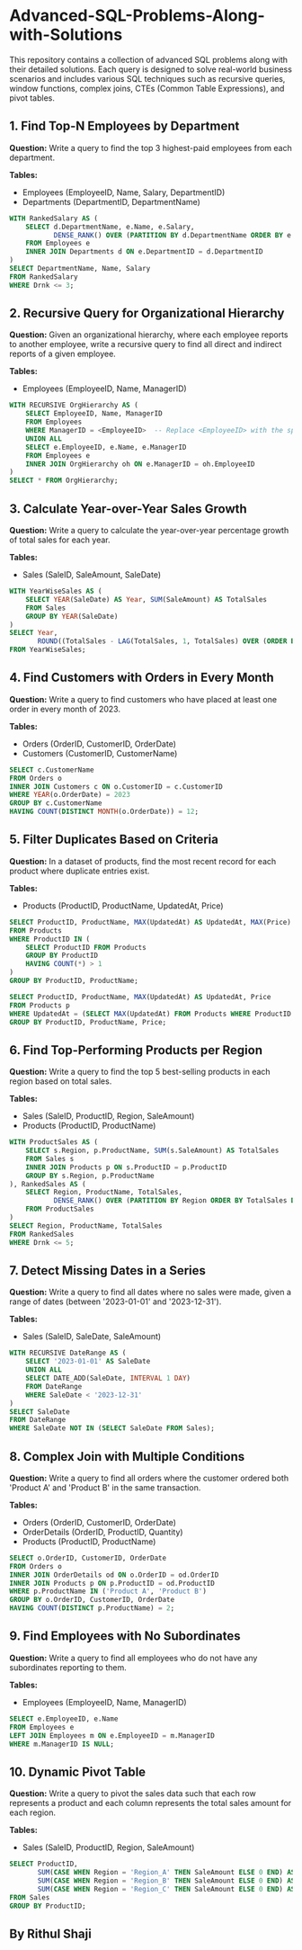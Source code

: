 # Advanced-SQL-Problems-Along-with-Solutions
This repository contains a collection of advanced SQL problems along with their detailed solutions. Each query is designed to solve real-world business scenarios and includes various SQL techniques such as recursive queries, window functions, complex joins, CTEs (Common Table Expressions), and pivot tables.

## 1. Find Top-N Employees by Department
**Question:** Write a query to find the top 3 highest-paid employees from each department.

**Tables:**
- Employees (EmployeeID, Name, Salary, DepartmentID)
- Departments (DepartmentID, DepartmentName)

```sql
WITH RankedSalary AS (
    SELECT d.DepartmentName, e.Name, e.Salary,
           DENSE_RANK() OVER (PARTITION BY d.DepartmentName ORDER BY e.Salary DESC) AS Drnk
    FROM Employees e
    INNER JOIN Departments d ON e.DepartmentID = d.DepartmentID
)
SELECT DepartmentName, Name, Salary
FROM RankedSalary
WHERE Drnk <= 3;
```

## 2. Recursive Query for Organizational Hierarchy
**Question:** Given an organizational hierarchy, where each employee reports to another employee, write a recursive query to find all direct and indirect reports of a given employee.

**Tables:**
- Employees (EmployeeID, Name, ManagerID)

```sql
WITH RECURSIVE OrgHierarchy AS (
    SELECT EmployeeID, Name, ManagerID
    FROM Employees
    WHERE ManagerID = <EmployeeID>  -- Replace <EmployeeID> with the specific ID
    UNION ALL
    SELECT e.EmployeeID, e.Name, e.ManagerID
    FROM Employees e
    INNER JOIN OrgHierarchy oh ON e.ManagerID = oh.EmployeeID
)
SELECT * FROM OrgHierarchy;
```

## 3. Calculate Year-over-Year Sales Growth
**Question:** Write a query to calculate the year-over-year percentage growth of total sales for each year.

**Tables:**
- Sales (SaleID, SaleAmount, SaleDate)

```sql
WITH YearWiseSales AS (
    SELECT YEAR(SaleDate) AS Year, SUM(SaleAmount) AS TotalSales
    FROM Sales
    GROUP BY YEAR(SaleDate)
)
SELECT Year,
       ROUND((TotalSales - LAG(TotalSales, 1, TotalSales) OVER (ORDER BY Year)) / LAG(TotalSales, 1, TotalSales) OVER (ORDER BY Year) * 100, 2) AS YoYGrowth
FROM YearWiseSales;
```

## 4. Find Customers with Orders in Every Month
**Question:** Write a query to find customers who have placed at least one order in every month of 2023.

**Tables:**
- Orders (OrderID, CustomerID, OrderDate)
- Customers (CustomerID, CustomerName)

```sql
SELECT c.CustomerName
FROM Orders o
INNER JOIN Customers c ON o.CustomerID = c.CustomerID
WHERE YEAR(o.OrderDate) = 2023
GROUP BY c.CustomerName
HAVING COUNT(DISTINCT MONTH(o.OrderDate)) = 12;
```

## 5. Filter Duplicates Based on Criteria
**Question:** In a dataset of products, find the most recent record for each product where duplicate entries exist.

**Tables:**
- Products (ProductID, ProductName, UpdatedAt, Price)

```sql
SELECT ProductID, ProductName, MAX(UpdatedAt) AS UpdatedAt, MAX(Price) AS Price
FROM Products
WHERE ProductID IN (
    SELECT ProductID FROM Products 
    GROUP BY ProductID
    HAVING COUNT(*) > 1
)
GROUP BY ProductID, ProductName;

SELECT ProductID, ProductName, MAX(UpdatedAt) AS UpdatedAt, Price
FROM Products p
WHERE UpdatedAt = (SELECT MAX(UpdatedAt) FROM Products WHERE ProductID = p.ProductID)
GROUP BY ProductID, ProductName, Price;
```

## 6. Find Top-Performing Products per Region
**Question:** Write a query to find the top 5 best-selling products in each region based on total sales.

**Tables:**
- Sales (SaleID, ProductID, Region, SaleAmount)
- Products (ProductID, ProductName)

```sql
WITH ProductSales AS (
    SELECT s.Region, p.ProductName, SUM(s.SaleAmount) AS TotalSales
    FROM Sales s
    INNER JOIN Products p ON s.ProductID = p.ProductID
    GROUP BY s.Region, p.ProductName
), RankedSales AS (
    SELECT Region, ProductName, TotalSales,
           DENSE_RANK() OVER (PARTITION BY Region ORDER BY TotalSales DESC) AS Drnk
    FROM ProductSales
)
SELECT Region, ProductName, TotalSales
FROM RankedSales
WHERE Drnk <= 5;
```

## 7. Detect Missing Dates in a Series
**Question:**  Write a query to find all dates where no sales were made, given a range of dates (between '2023-01-01' and '2023-12-31').

**Tables:**
- Sales (SaleID, SaleDate, SaleAmount)


```sql
WITH RECURSIVE DateRange AS (
    SELECT '2023-01-01' AS SaleDate
    UNION ALL
    SELECT DATE_ADD(SaleDate, INTERVAL 1 DAY)
    FROM DateRange
    WHERE SaleDate < '2023-12-31'
)
SELECT SaleDate
FROM DateRange
WHERE SaleDate NOT IN (SELECT SaleDate FROM Sales);
```

## 8. Complex Join with Multiple Conditions
**Question:**  Write a query to find all orders where the customer ordered both 'Product A' and 'Product B' in the same transaction.

**Tables:**
- Orders (OrderID, CustomerID, OrderDate)
- OrderDetails (OrderID, ProductID, Quantity)
- Products (ProductID, ProductName)


```sql
SELECT o.OrderID, CustomerID, OrderDate
FROM Orders o
INNER JOIN OrderDetails od ON o.OrderID = od.OrderID
INNER JOIN Products p ON p.ProductID = od.ProductID
WHERE p.ProductName IN ('Product A', 'Product B')
GROUP BY o.OrderID, CustomerID, OrderDate
HAVING COUNT(DISTINCT p.ProductName) = 2;
```

## 9. Find Employees with No Subordinates
**Question:**  Write a query to find all employees who do not have any subordinates reporting to them.

**Tables:**
- Employees (EmployeeID, Name, ManagerID)


```sql
SELECT e.EmployeeID, e.Name
FROM Employees e
LEFT JOIN Employees m ON e.EmployeeID = m.ManagerID
WHERE m.ManagerID IS NULL;
```

## 10. Dynamic Pivot Table
**Question:**  Write a query to pivot the sales data such that each row represents a product and each column represents the total sales amount for each region.

**Tables:**
- Sales (SaleID, ProductID, Region, SaleAmount)


```sql
SELECT ProductID,
       SUM(CASE WHEN Region = 'Region_A' THEN SaleAmount ELSE 0 END) AS Region_A_Sales,
       SUM(CASE WHEN Region = 'Region_B' THEN SaleAmount ELSE 0 END) AS Region_B_Sales,
       SUM(CASE WHEN Region = 'Region_C' THEN SaleAmount ELSE 0 END) AS Region_C_Sales
FROM Sales
GROUP BY ProductID;
```

## By Rithul Shaji
